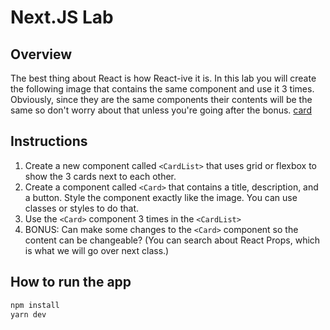 # Next.JS Lab

## Overview

The best thing about React is how React-ive it is. In this lab you will create the following image that contains the same component and use it 3 times. Obviously, since they are the same components their contents will be the same so don't worry about that unless you're going after the bonus.
[card](card.png)

## Instructions

1. Create a new component called `<CardList>` that uses grid or flexbox to show the 3 cards next to each other.
2. Create a component called `<Card>` that contains a title, description, and a button. Style the component exactly like the image. You can use classes or styles to do that.
3. Use the `<Card>` component 3 times in the `<CardList>`
4. BONUS: Can make some changes to the `<Card>` component so the content can be changeable? (You can search about React Props, which is what we will go over next class.)

## How to run the app

```bash
npm install
yarn dev
```
